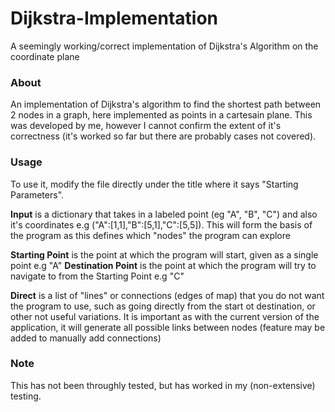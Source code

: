 # Dijkstra-Implementation
A seemingly working/correct implementation of Dijkstra's Algorithm on the coordinate plane

### About
An implementation of Dijkstra's algorithm to find the shortest path between 2 nodes in a graph, here implemented as points in a cartesain plane. This was developed by me, however I cannot confirm the extent of it's correctness (it's worked so far but there are probably cases not covered).

### Usage
To use it, modify the file directly under the title where it says "Starting Parameters".

**Input** is a dictionary that takes in a labeled point (eg "A", "B", "C") and also it's coordinates e.g ("A":[1,1],"B":[5,1],"C":[5,5]). This will form the basis of the program as this defines which "nodes" the program can explore

**Starting Point** is the point at which the program will start, given as a single point e.g "A"
**Destination Point** is the point at which the program will try to navigate to from the Starting Point e.g "C"

**Direct** is a list of "lines" or connections (edges of map) that you do not want the program to use, such as going directly from the start ot destination, or other not useful variations. It is important as with the current version of the application, it will generate all possible links between nodes (feature may be added to manually add connections)


### Note

This has not been throughly tested, but has worked in my (non-extensive) testing.
